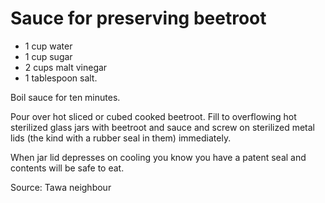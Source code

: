 # Sauce for preserving beetroot

* 1 cup water
* 1 cup sugar
* 2 cups malt vinegar
* 1 tablespoon salt.

Boil sauce for ten minutes.  

Pour over hot sliced or cubed cooked beetroot.  Fill to overflowing hot sterilized glass jars with beetroot and sauce and screw on sterilized metal lids (the kind with a rubber seal in them) immediately.

When jar lid depresses on cooling you know you have a patent seal and contents will be safe to eat.

Source: Tawa neighbour

